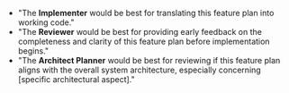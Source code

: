 - "The **Implementer** would be best for translating this feature plan into working code."
- "The **Reviewer** would be best for providing early feedback on the completeness and clarity of this feature plan before implementation begins."
- "The **Architect Planner** would be best for reviewing if this feature plan aligns with the overall system architecture, especially concerning [specific architectural aspect]." 